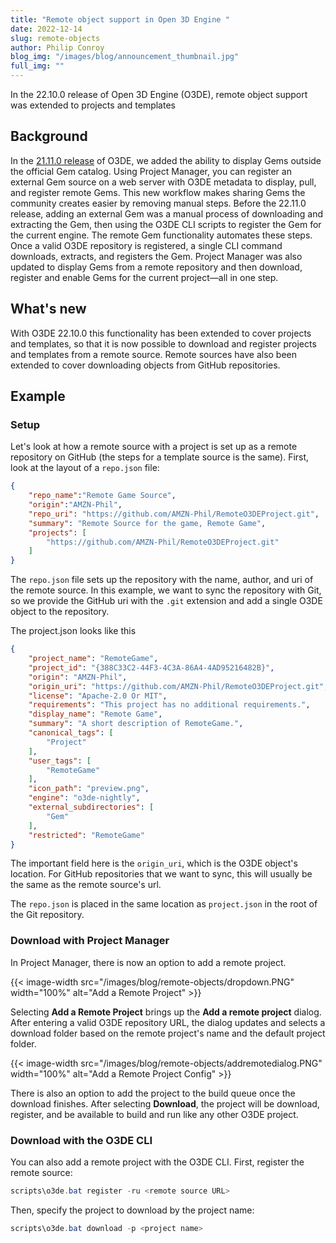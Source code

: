 ```yaml
---
title: "Remote object support in Open 3D Engine "
date: 2022-12-14
slug: remote-objects
author: Philip Conroy
blog_img: "/images/blog/announcement_thumbnail.jpg"
full_img: ""
---
```


In the 22.10.0 release of Open 3D Engine (O3DE), remote object support was extended to projects and templates

## Background

In the [21.11.0 release](/blog/posts/o3de-22-10-release/) of O3DE, we added the ability to display Gems outside the official Gem catalog. Using Project Manager, you can register an external Gem source on a web server with O3DE metadata to display, pull, and register remote Gems. This new workflow makes sharing Gems the community creates easier by removing manual steps.
Before the 22.11.0 release, adding an external Gem was a manual process of downloading and extracting the Gem, then using the O3DE CLI scripts to register the Gem for the current engine. The remote Gem functionality automates these steps. Once a valid O3DE repository is registered, a single CLI command downloads, extracts, and registers the Gem. Project Manager was also updated to display Gems from a remote repository and then download, register and enable Gems for the current project⁠—all in one step.

## What's new

With O3DE 22.10.0 this functionality has been extended to cover projects and templates, so that it is now possible to download and register projects and templates from a remote source. Remote sources have also been extended to cover downloading objects from GitHub repositories.

## Example

### Setup

Let's look at how a remote source with a project is set up as a remote repository on GitHub (the steps for a template source is the same). First, look at the layout of a `repo.json` file:

```json
{
    "repo_name":"Remote Game Source",
    "origin":"AMZN-Phil",
    "repo_uri": "https://github.com/AMZN-Phil/RemoteO3DEProject.git",
    "summary": "Remote Source for the game, Remote Game",
    "projects": [
        "https://github.com/AMZN-Phil/RemoteO3DEProject.git"
    ]
}
```

The `repo.json` file sets up the repository with the name, author, and uri of the remote source. In this example, we want to sync the repository with Git, so we provide the GitHub uri with the `.git` extension and add a single O3DE object to the repository.

The project.json looks like this

```json
{
    "project_name": "RemoteGame",
    "project_id": "{388C33C2-44F3-4C3A-86A4-4AD95216482B}",
    "origin": "AMZN-Phil",
    "origin_uri": "https://github.com/AMZN-Phil/RemoteO3DEProject.git",
    "license": "Apache-2.0 Or MIT",
    "requirements": "This project has no additional requirements.",
    "display_name": "Remote Game",
    "summary": "A short description of RemoteGame.",
    "canonical_tags": [
        "Project"
    ],
    "user_tags": [
        "RemoteGame"
    ],
    "icon_path": "preview.png",
    "engine": "o3de-nightly",
    "external_subdirectories": [
        "Gem"
    ],
    "restricted": "RemoteGame"
}
```

The important field here is the `origin_uri`, which is the O3DE object's location. For GitHub repositories that we want to sync, this will usually be the same as the remote source's url.

The `repo.json` is placed in the same location as `project.json` in the root of the Git repository.


### Download with Project Manager

In Project Manager, there is now an option to add a remote project.

{{< image-width src="/images/blog/remote-objects/dropdown.PNG" width="100%" alt="Add a Remote Project" >}}

Selecting **Add a Remote Project** brings up the **Add a remote project** dialog. After entering a valid O3DE repository URL, the dialog updates and selects a download folder based on the remote project's name and the default project folder.

{{< image-width src="/images/blog/remote-objects/addremotedialog.PNG" width="100%" alt="Add a Remote Project Config" >}}

There is also an option to add the project to the build queue once the download finishes. After selecting **Download**, the project will be download, register, and be available to build and run like any other O3DE project.

### Download with the O3DE CLI

You can also add a remote project with the O3DE CLI. First, register the remote source:

```powershell
scripts\o3de.bat register -ru <remote source URL>
```

Then, specify the project to download by the project name:

```powershell
scripts\o3de.bat download -p <project name>
```